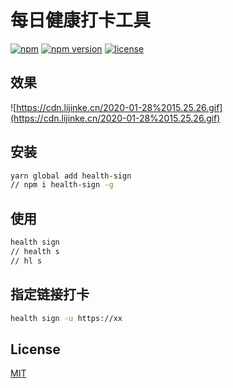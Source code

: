 # 每日健康打卡工具

[![npm](https://img.shields.io/npm/dm/health-sign.svg?style=flat-square)](https://www.npmjs.com/package/health-sign)
[![npm version](https://img.shields.io/npm/v/health-sign.svg?style=flat-square)](https://badge.fury.io/js/health-sign)
[![license](https://img.shields.io/github/license/mashape/apistatus.svg?style=flat-square)](https://www.npmjs.com/package/health-sign)

## 效果

![https://cdn.lijinke.cn/2020-01-28%2015.25.26.gif](https://cdn.lijinke.cn/2020-01-28%2015.25.26.gif)

## 安装

```bash
yarn global add health-sign
// npm i health-sign -g
```

## 使用

```bash
health sign
// health s
// hl s
```

## 指定链接打卡

```bash
health sign -u https://xx
```

## License

[MIT](https://github.com/lijinke666/dawdler/blob/master/LICENCE)
